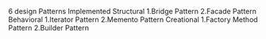 6 design Patterns Implemented
Structural
  1.Bridge Pattern
  2.Facade Pattern
Behavioral
  1.Iterator Pattern
  2.Memento Pattern
Creational
  1.Factory Method Pattern
  2.Builder Pattern
